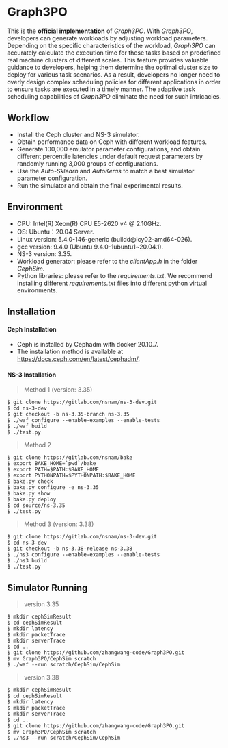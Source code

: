 # Graph3PO

This is the **official implementation** of *Graph3PO*. With *Graph3PO*, developers can generate workloads by adjusting workload parameters. Depending on the specific characteristics of the workload, *Graph3PO* can accurately calculate the execution time for these tasks based on predefined real machine clusters of different scales. This feature provides valuable guidance to developers, helping them determine the optimal cluster size to deploy for various task scenarios. As a result, developers no longer need to overly design complex scheduling policies for different applications in order to ensure tasks are executed in a timely manner. The adaptive task scheduling capabilities of *Graph3PO* eliminate the need for such intricacies.

## Workflow
- Install the Ceph cluster and NS-3 simulator.
- Obtain performance data on Ceph with different workload features.
- Generate 100,000 emulator parameter configurations, and obtain different percentile latencies under default request parameters by randomly running 3,000 groups of configurations.
- Use the *Auto-Sklearn* and *AutoKeras* to match a best simulator parameter configuration.
- Run the simulator and obtain the final experimental results.

## Environment
- CPU: Intel(R) Xeon(R) CPU E5-2620 v4 @ 2.10GHz.
- OS: Ubuntu：20.04 Server.
- Linux version: 5.4.0-146-generic (buildd@lcy02-amd64-026).
- gcc version: 9.4.0 (Ubuntu 9.4.0-1ubuntu1~20.04.1).
- NS-3 version: 3.35.
- Workload generator: please refer to the *clientApp.h* in the folder *CephSim*.
- Python libraries: please refer to the *requirements.txt*. We recommend installing different *requirements.txt* files into different python virtual environments.

## Installation

#### Ceph Installation
- Ceph is installed by Cephadm with docker 20.10.7.
- The installation method is available at <https://docs.ceph.com/en/latest/cephadm/>.

#### NS-3 Installation
> Method 1 (version: 3.35)
```
$ git clone https://gitlab.com/nsnam/ns-3-dev.git               
$ cd ns-3-dev                                                   
$ git checkout -b ns-3.35-branch ns-3.35                                                      
$ ./waf configure --enable-examples --enable-tests               
$ ./waf build                                                   
$ ./test.py
```

> Method 2
```
$ git clone https://gitlab.com/nsnam/bake                       
$ export BAKE_HOME=`pwd`/bake                                     
$ export PATH=$PATH:$BAKE_HOME                                  
$ export PYTHONPATH=$PYTHONPATH:$BAKE_HOME                      
$ bake.py check                                                 
$ bake.py configure -e ns-3.35                                  
$ bake.py show                                                  
$ bake.py deploy                                                
$ cd source/ns-3.35                                             
$ ./test.py
```

> Method 3 (version: 3.38) 
```
$ git clone https://gitlab.com/nsnam/ns-3-dev.git
$ cd ns-3-dev
$ git checkout -b ns-3.38-release ns-3.38
$ ./ns3 configure --enable-examples --enable-tests
$ ./ns3 build
$ ./test.py
```

## Simulator Running
> version 3.35
```
$ mkdir cephSimResult                                          
$ cd cephSimResult                                             
$ mkdir latency                                                
$ mkdir packetTrace                                            
$ mkdir serverTrace                                            
$ cd ..                                                        
$ git clone https://github.com/zhangwang-code/Graph3PO.git     
$ mv Graph3PO/CephSim scratch                                  
$ ./waf --run scratch/CephSim/CephSim
```

> version 3.38
```
$ mkdir cephSimResult                                          
$ cd cephSimResult                                             
$ mkdir latency                                                
$ mkdir packetTrace                                            
$ mkdir serverTrace                                            
$ cd ..                                                        
$ git clone https://github.com/zhangwang-code/Graph3PO.git     
$ mv Graph3PO/CephSim scratch                                  
$ ./ns3 --run scratch/CephSim/CephSim
```